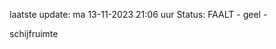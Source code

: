 laatste update: 
ma 13-11-2023 21:06   uur 
Status: FAALT - geel - 
<div class="service Y">schijfruimte</div>